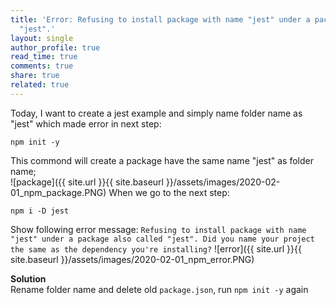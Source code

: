 ```yaml
---
title: 'Error: Refusing to install package with name "jest" under a package also called
  "jest".'
layout: single
author_profile: true
read_time: true
comments: true
share: true
related: true
---
```


Today, I want to create a jest example and simply name folder name as "jest" which made error in next step:
```
npm init -y
```
This commond will create a package have the same name "jest" as folder name;<br/>
![package]({{ site.url }}{{ site.baseurl }}/assets/images/2020-02-01_npm_package.PNG)
When we go to the next step:
```
npm i -D jest
```
Show following error message: `Refusing to install package with name "jest" under a package also called "jest". Did you name your project the same as the dependency you're installing?`
![error]({{ site.url }}{{ site.baseurl }}/assets/images/2020-02-01_npm_error.PNG)

**Solution** <br/>
Rename folder name and delete old `package.json`, run `npm init -y` again
